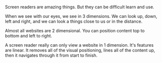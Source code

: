 Screen readers are amazing things. But they can be difficult learn and use.

When we see with our eyes, we see in 3 dimensions. We can look up, down, left and right, and we can look a things close to us or in the distance.

Almost all websites are 2 dimensional. You can position content top to bottom and left to right.

A screen reader really can only view a website in 1 dimension. It's features are linear. It removes all of the visual positioning, lines all of the content up, then it navigates through it from start to finish. 
